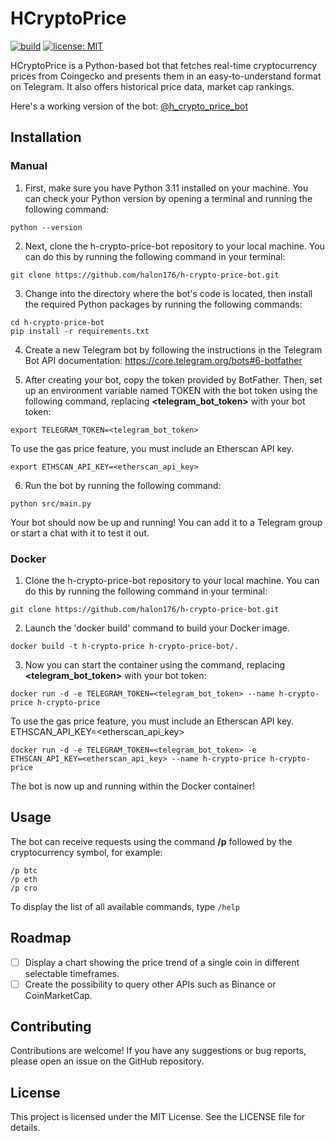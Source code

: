 # HCryptoPrice

[![build](https://github.com/halon176/h-crypto-price-bot/workflows/CI/badge.svg)](https://github.com/halon176/h-crypto-price-bot/actions/workflows/docker-image.yml)
[![license: MIT](https://img.shields.io/badge/License-MIT-yellow.svg)](https://github.com/halon176/h-crypto-price-bot/blob/master/LICENSE)



HCryptoPrice is a Python-based bot that fetches real-time cryptocurrency prices from Coingecko and presents them in an
easy-to-understand format on Telegram. It also offers historical price data, market cap rankings.

Here's a working version of the bot: [@h_crypto_price_bot](https://t.me/h_crypto_price_bot)

## Installation

### Manual

1) First, make sure you have Python 3.11 installed on your machine. You can check your Python version by opening a terminal and running the following command:

```
python --version
```

2) Next, clone the h-crypto-price-bot repository to your local machine. You can do this by running the following command in your terminal:

```
git clone https://github.com/halon176/h-crypto-price-bot.git
```

3) Change into the directory where the bot's code is located, then install the required Python packages by running the following commands:

```
cd h-crypto-price-bot
pip install -r requirements.txt
```

4) Create a new Telegram bot by following the instructions in the Telegram Bot API documentation: https://core.telegram.org/bots#6-botfather

5) After creating your bot, copy the token provided by BotFather. Then, set up an environment variable named TOKEN with
the bot token using the following command, replacing **<telegram_bot_token>** with your bot token:
```
export TELEGRAM_TOKEN=<telegram_bot_token>
```
To use the gas price feature, you must include an Etherscan API key.
```
export ETHSCAN_API_KEY=<etherscan_api_key>
```


6) Run the bot by running the following command:

```
python src/main.py
```


Your bot should now be up and running! You can add it to a Telegram group or start a chat with it to test it out.

### Docker

1) Clone the h-crypto-price-bot repository to your local machine. You can do this by running the following command in your terminal:

```
git clone https://github.com/halon176/h-crypto-price-bot.git
```

2) Launch the 'docker build' command to build your Docker image.

```
docker build -t h-crypto-price h-crypto-price-bot/.
```
3) Now you can start the container using the command, replacing **<telegram_bot_token>** with your bot token:

```
docker run -d -e TELEGRAM_TOKEN=<telegram_bot_token> --name h-crypto-price h-crypto-price
```

To use the gas price feature, you must include an Etherscan API key. ETHSCAN_API_KEY=<etherscan_api_key>

```
docker run -d -e TELEGRAM_TOKEN=<telegram_bot_token> -e ETHSCAN_API_KEY=<etherscan_api_key> --name h-crypto-price h-crypto-price
```


The bot is now up and running within the Docker container!

## Usage
The bot can receive requests using the command **/p** followed by the cryptocurrency symbol, for example:
```
/p btc
/p eth
/p cro
```
To display the list of all available commands, type `/help`



## Roadmap
- [ ] Display a chart showing the price trend of a single coin in different selectable timeframes.
- [ ] Create the possibility to query other APIs such as Binance or CoinMarketCap.

## Contributing
Contributions are welcome! If you have any suggestions or bug reports, please open an issue on the GitHub repository.

## License
This project is licensed under the MIT License. See the LICENSE file for details.